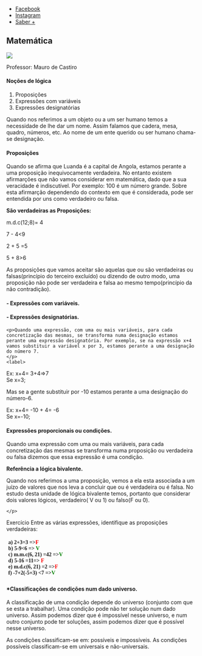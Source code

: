 <html>
<head>
		<meta http-equiv="CONTENT-TYPE" content="text/html; charset=UTF-8">
		<link rel="stylesheet" type="text/css" href="tf.css">
 <!--Css -->		
</head>
<body>
  <div id="menu">
    <ul>
      <li><a href="https://m.facebook.com/mauro.delciodecastro?" target="_blank">Facebook</a></li>
      <li><a href="https://www.Instagram.com/" target="_blank">Instagram</a></li>
      <li><a href="https//www.google.com/" target="_blank">Saber +</a></li>
    </ul>
  </div>
  <nav id="tg"> 
  	 <h1>
  			Matemática	
  	 </h1>
  	 <img src="#">
  	 <p>Professor: Mauro de Castiro</p>
  	 <h4>
	  Noções de lógica
  	 </h4>
  	 <ol>
                 <li> Proposições </li>
  	   <li> Expressões com variáveis</li>
	     <li> Expressões designatórias</li>
  	 </ol>
  	</nav>
  	<p>
  	 Quando nos referimos a um objeto ou a um ser humano temos a necessidade de lhe dar um nome. Assim falamos que cadera, mesa, quadro, números, etc. Ao nome de um ente querido ou ser humano chama-se designação.
  	</p>
  	<h4> Proposições</h4>
  	<div>
   	<p>
  	   Quando se afirma que Luanda é a capital de Angola, estamos perante a uma proposição inequivocamente verdadeira. No entanto existem afirmarções que não vamos considerar em matemática, dado que a sua veracidade é indiscutível. Por exemplo: 100 é um número grande. Sobre esta afirmarção dependendo do contexto em que é considerada, pode ser entendida por uns como verdadeiro ou falsa. 
   	</p>
   </div>
   <strong>
     São verdadeiras as Proposições:
   </strong>
   <div class="th">
    <p>
     m.d.c(12;8)= 4
    </p>
    <p> 
     7 - 4<9 <br> 
    </p>
    <p>
     2 + 5 =5<br> 
    </p>
    <p>
     5 + 8>6<br>
    </p>
   </div>
   <div>
     <p>
       As proposições que vamos aceitar são aquelas que ou são verdadeiras ou falsas(princípio do terceiro excluído) ou dizendo de outro modo, uma proposição não pode ser verdadeira e falsa ao mesmo tempo(princípio da não contradição).
     </p>
   </div>
   <div>
  <h4> - Expressões com variáveis.</h5>
   <h4>- Expressões designatórias.</h5>

    <p>Quando uma expressão, com uma ou mais variáveis, para cada concretização das mesmas, se transforma numa designação estamos perante uma expressão designatória. Por exemplo, se na expressão x+4 vamos substituir a variável x por 3, estamos perante a uma designação do número 7.
    </p>
    <label>
Ex: x+4= 3+4=>7<br> 
Se x=3;
    </label>
    <p>
Mas se a gente substituir por -10 estamos perante a uma designação do número-6.
    </p>
    <label>
Ex: x+4= -10 + 4= -6<br>
Se x=-10;
    </label>
  </div>
  <div>
    <h4> Expressões proporcionais ou condições.
    </h4>
    <p>
Quando uma expressão com uma ou mais variáveis, para cada concretização das mesmas se transforma numa proposição ou verdadeira ou falsa dizemos que essa expressão é uma condição.
     </p>
     <p><strong>
Referência a lógica bivalente.
     </strong></p>
     <p>
Quando nos referimos a uma proposição, vemos a ela esta associada a um juízo de valores que nos leva a concluir que ou é verdadeira ou é falsa. No estudo desta unidade de lógica bivalente temos, portanto que considerar dois valores lógicos, verdadeiro<bold>( V ou 1) ou falso(F ou 0).</bold>

    </p>
  </div>
  <div>
   <p>  Exercício 
Entre as várias expressões, identifique as proposições verdadeiras:
    </p>
    </div>
    <div style="padding: 5px;font-family: Verdana; font-weight: bold">
a) 2+3=3 =><span style="color:red">F</span>
<br>
b) 5-9<6 =><span style="color:green"> V</span>
<br>
c) m.m.c(6, 21) =42 =><span style="color:green">V</span>
<br>
d) 5-16 =11=> <span style="color: red">F</span>
<br>
e) m.d.c(6, 21) =2 =><span style="color: red">F</span>
<br>
f) -7+2(-5+3) <7 =><span style="color: green">V</span>
<br>
  </div>
  <div>
     
  <p>
    <h4><span style="font-weigth: bold">*</span>Classificações de condições num dado universo.</h4>
    </p>
    <p>
A classificação de uma condição depende do universo (conjunto com que se esta a trabalhar).
Uma condição pode não ter solução num dado universo. Assim podemos dizer que é impossível nesse universo, e num outro conjunto pode ter soluções, assim podemos dizer que é possível nesse universo.
     </p>
     <p>
As condições classificam-se em: possíveis e impossíveis.
As condições possíveis classificam-se em universais e não-universais.
    </p>
  </div>
</body>
</html>

